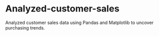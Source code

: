 # Analyzed-customer-sales
Analyzed customer sales data using Pandas and Matplotlib to uncover purchasing trends.
